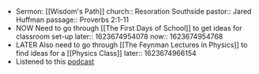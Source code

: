 - Sermon: [[Wisdom's Path]]
  church:: Resoration Southside
  pastor:: Jared Huffman
  passage:: Proverbs 2:1-11
- NOW Need to go through [[The First Days of School]] to get ideas for classroom set-up
  later:: 1623674954078
  now:: 1623674954768
- LATER Also need to go through [[The Feynman Lectures in Physics]] to find ideas for a [[Physics Class]]
  later:: 1623674966154
- Listened to this [podcast](https://keep.google.com/u/0/#NOTE/1lVWoRvxdrzEyVqJBEFH78HR-gExU6I18lU2um2IvwpTbToNfxAlt2oT-GR0jTp7t3S8TJg)